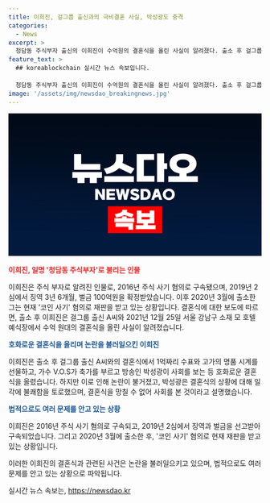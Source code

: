 ```yaml
---
title: 이희진, 걸그룹 출신과의 극비결혼 사실, 박성광도 충격
categories:
  - News
excerpt: >
  청담동 주식부자 출신의 이희진이 수억원의 결혼식을 올린 사실이 알려졌다. 출소 후 걸그룹 출신 A씨와 결혼한 이희진은 풍성한 선물과 축가로 가득한 결혼식을 가졌는데, 그 속에서 박성광이 공개적인 사과의 이야기를 풀어냈다. 이희진은 주식 사기 혐의로 실형을 선고받은 인물로, 현재는 코인 사기 혐의로 재판을 받고 있다. 이에 대한 재판은 아직 진행 중이다.
feature_text: >
  ## koreablockchain 실시간 뉴스 속보입니다.

  청담동 주식부자 출신의 이희진이 수억원의 결혼식을 올린 사실이 알려졌다. 출소 후 걸그룹 출신 A씨와 결혼한 이희진은 풍성한 선물과 축가로 가득한 결혼식을 가졌는데, 그 속에서 박성광이 공개적인 사과의 이야기를 풀어냈다. 이희진은 주식 사기 혐의로 실형을 선고받은 인물로, 현재는 코인 사기 혐의로 재판을 받고 있다. 이에 대한 재판은 아직 진행 중이다.
image: '/assets/img/newsdao_breakingnews.jpg'
---
```


<p><img src="/assets/img/newsdao_breakingnews.jpg" alt="koreablockchain 속보" /></p>

<p><b><span style="color: #ee2323;">이희진, 일명 '청담동 주식부자'로 불리는 인물</span></b></p>

<p>이희진은 주식 부자로 알려진 인물로, 2016년 주식 사기 혐의로 구속됐으며, 2019년 2심에서 징역 3년 6개월, 벌금 100억원을 확정받았습니다. 이후 2020년 3월에 출소한 그는 현재 '코인 사기' 혐의로 재판을 받고 있는 상황입니다. 결혼식에 대한 보도에 따르면, 출소 후 이희진은 걸그룹 출신 A씨와 2021년 12월 25일 서울 강남구 소재 모 호텔 예식장에서 수억 원대의 결혼식을 올린 사실이 알려졌습니다.</p>

<p><b><span style="color: #1a5490;">호화로운 결혼식을 올리며 논란을 불러일으킨 이희진</span></b></p>

<p>이희진은 출소 후 걸그룹 출신 A씨와의 결혼식에서 1억짜리 수표와 고가의 명품 시계를 선물하고, 가수 V.O.S가 축가를 부르고 방송인 박성광이 사회를 보는 등 호화로운 결혼식을 올렸습니다. 하지만 이로 인해 논란이 불거졌고, 박성광은 결혼식의 상황에 대해 일각에 불쾌함을 토로했으며, 결혼식을 망칠 수 없어 사회를 본 것이라고 설명했습니다.</p>

<p><b><span style="color: #1a5490;">법적으로도 여러 문제를 안고 있는 상황</span></b></p>

<p>이희진은 2016년 주식 사기 혐의로 구속되고, 2019년 2심에서 징역과 벌금을 선고받아 구속되었습니다. 그리고 2020년 3월에 출소한 후, '코인 사기' 혐의로 현재 재판을 받고 있는 상황입니다.</p>

<p>이러한 이희진의 결혼식과 관련된 사건은 논란을 불러일으키고 있으며, 법적으로도 여러 문제를 안고 있는 상황으로 파악됩니다.</p>
실시간 뉴스 속보는, <a href="https://newsdao.kr" rel="dofollow">https://newsdao.kr</a>


